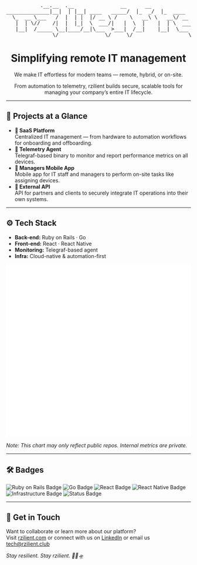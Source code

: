 <div align="center">

<pre>
           .__.__  .__               __      __                .__
______________|__|  | |__| ____   _____/  |_  _/  |_  ____   ____ |  |__
  \_  __ \___   /  |  | |  |/ __ \ /    \   __\ \   __\/ __ \_/ ___\|  |  \
   |  | \//    /|  |  |_|  \  ___/|   |  \  |    |  | \  ___/\  \___|   Y  \
   |__|  /_____ \__|____/__|\___  >___|  /__|    |__|  \___  >\___  >___|  /
               \/               \/     \/                  \/     \/     \/
</pre>

<h1>Simplifying remote IT management</h1>
<p>We make IT effortless for modern teams — remote, hybrid, or on-site.</p>
<p>From automation to telemetry, rzilient builds secure, scalable tools for managing your company’s entire IT lifecycle.</p>

</div>

<hr>

<h2>🚀 Projects at a Glance</h2>

<ul>
  <li>
    <strong>🧩 SaaS Platform</strong><br>
    Centralized IT management — from hardware to automation workflows for onboarding and offboarding.
  </li>
  <li>
    <strong>📡 Telemetry Agent</strong><br>
    Telegraf-based binary to monitor and report performance metrics on all devices.
  </li>
  <li>
    <strong>📱 Managers Mobile App</strong><br>
    Mobile app for IT staff and managers to perform on-site tasks like assigning devices.
  </li>
  <li>
    <strong>🔗 External API</strong><br>
    API for partners and clients to securely integrate IT operations into their own systems.
  </li>
</ul>

<hr>

<h2>⚙️ Tech Stack</h2>

<ul>
  <li><strong>Back-end:</strong> Ruby on Rails · Go</li>
  <li><strong>Front-end:</strong> React · React Native</li>
  <li><strong>Monitoring:</strong> Telegraf-based agent</li>
  <li><strong>Infra:</strong> Cloud-native & automation-first</li>
</ul>

<p align="center">
   <img src="https://raw.githubusercontent.com/rzilient-club/rzilient-profile/main/github-metrics.svg" alt="rzilient Metrics"> 
</p>
<p><em>Note: This chart may only reflect public repos. Internal metrics are private.</em></p>

<hr>

<h2>🛠️ Badges</h2>

<p>
  <img src="https://img.shields.io/badge/Built%20with-Ruby%20on%20Rails-red" alt="Ruby on Rails Badge">
  <img src="https://img.shields.io/badge/Powered%20by-Go-blue" alt="Go Badge">
  <img src="https://img.shields.io/badge/Frontend-React-61DAFB" alt="React Badge">
  <img src="https://img.shields.io/badge/Mobile-React%20Native-61DAFB" alt="React Native Badge">
  <img src="https://img.shields.io/badge/Infrastructure-Automated-orange" alt="Infrastructure Badge">
  <img src="https://img.shields.io/badge/Status-In%20Production-brightgreen" alt="Status Badge">
</p>

<hr>

<h2>🧠 Get in Touch</h2>

<p>
  Want to collaborate or learn more about our platform?<br>
  Visit <a href="https://enrzilient.club">rzilient.com</a> or connect with us on <a href="https://www.linkedin.com/company/rzilient" target="blank">LinkedIn</a> or email us <a href="mailto:tech@rzilient.club">tech@rzilient.club</a>
</p>

<p><em>Stay resilient. Stay rzilient. 💾📡🛸</em></p>
